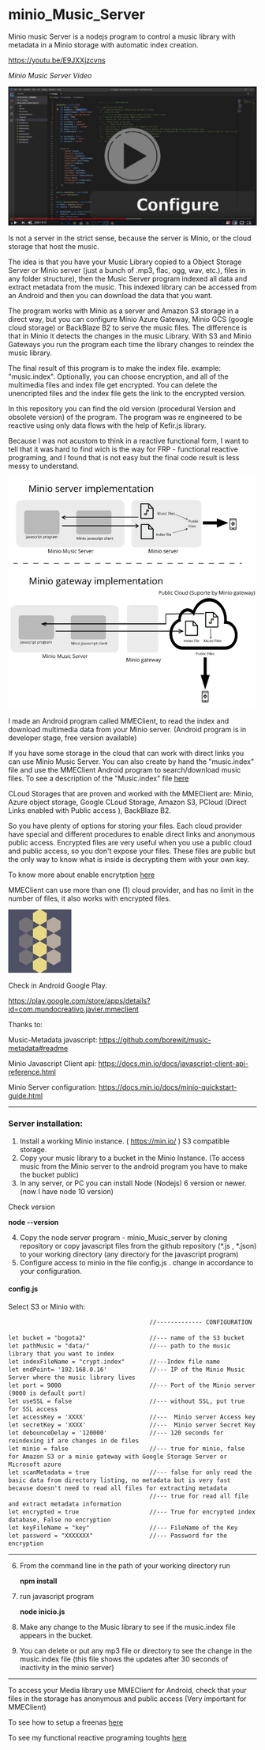# minio_Music_Server
Minio music Server is a nodejs program to control a music library with metadata in a Minio storage with automatic index creation.

https://youtu.be/E9JXXjzcvns


_Minio Music Server Video_

[![Video](./doc/images/video_screen1_player.jpg)](https://youtu.be/E9JXXjzcvns)

Is not a server in the strict sense, because the server is Minio, or the cloud storage that host the music.

The idea is that you have your Music Library copied to a Object Storage Server or Minio server (just a bunch of .mp3, flac, ogg, wav, etc.), files in any folder structure), then the Music Server program indexed all data and extract metadata from the music. This indexed library can be accessed from an Android and then you can download the data that you want.

The program works with Minio as a server and Amazon S3 storage in a direct way, but you can configure Minio Azure Gateway, Minio GCS (google cloud storage) or BackBlaze B2 to serve the music files. The difference is that in Minio it detects the changes in the music Library. With S3 and Minio Gateways you run the program each time the library changes to reindex the music library.

The final result of this program is to make the index file. example: "music.index".  Optionally, you can choose encryption, and all of the multimedia files and index file get encrypted. You can delete the unencripted files and the index file gets the link to the encrypted version. 

In this repository you can find the old version (procedural Version and obsolete version) of the program. The program was re engineered to be reactive using only data flows with the help of Kefir.js library.

Because I was not acustom to think in a reactive functional form, I want to tell that it was hard to find wich is the way for FRP - functional reactive programing, and I found that is not easy but the final code result is less messy to understand.

![Diagram](./doc/images/img1_diagram.jpg "Diagram")


I made an Android program called MMEClient, to read the index and download multimedia data from your Minio server. (Android program is in developer stage, free version available)

If you have some storage in the cloud that can work with direct links you can use Minio Music Server. You can also create by hand the "music.index" file and use the MMEClient Android program to search/download music files. To see a description of the "Music.index" file [here](doc/indexDescription.md)

CLoud Storages that are proven and worked with the MMEClient are: Minio, Azure object storage, Google CLoud Storage, Amazon S3, PCloud (Direct Links enabled with Public access ), BackBlaze B2.

So you have plenty of options for storing your files. Each cloud provider have special and different procedures to enable direct links and anonymous public access. Encrypted files are very useful when you use a public cloud and public access, so you don't expose your files. These files are public but the only way to know what is inside is decrypting them with your own key.

To know more about enable encrytption [here](doc/encryption.md)

MMEClient can use more than one (1) cloud provider, and has no limit in the number of files, it also works with encrypted files.

![Icon](./doc/images/opc2_128.jpg "Icon")

Check in Android Google Play.

https://play.google.com/store/apps/details?id=com.mundocreativo.javier.mmeclient


Thanks to:

Music-Metadata javascript:  https://github.com/borewit/music-metadata#readme

Minio Javascript Client api: https://docs.min.io/docs/javascript-client-api-reference.html

Minio Server configuration: https://docs.min.io/docs/minio-quickstart-guide.html


----------------------
### Server installation:

1. Install a working Minio instance. ( https://min.io/ ) S3 compatible storage.
2. Copy your music library to a bucket in the Minio Instance. (To access music from the Minio server to the android program you have to make the bucket public)
3. In any server, or PC you can install Node (Nodejs) 6 version or newer. (now I have node 10 version)

Check version

  **node --version**

4. Copy the node server program - minio_Music_server by cloning repository or copy javascript files from the github repository (*.js , *.json) to your working directory (any directory for the javascript program)
5. Configure access to minio in the file config.js .  change in accordance to your configuration.

#### config.js

Select S3 or Minio with:

                                            //------------- CONFIGURATION 

    let bucket = "bogota2"                  //--- name of the S3 bucket
    let pathMusic = "data/"                 //--- path to the music library that you want to index
    let indexFileName = "crypt.index"       //---Index file name
    let endPoint= '192.168.0.16'            //--- IP of the Minio Music Server where the music library lives
    let port = 9000                         //--- Port of the Minio server (9000 is default port)
    let useSSL = false                      //--- without SSL, put true for SSL access
    let accessKey = 'XXXX'                  //---  Minio server Access key           
    let secretKey = 'XXXX'                  //---  Minio server Secret Key
    let debounceDelay = '120000'            //--- 120 seconds for reindexing if are changes in de files
    let minio = false                       //--- true for minio, false for Amazon S3 or a minio gateway with Google Storage Server or Microsoft azure
    let scanMetadata = true                 //--- false for only read the basic data from directory listing, no metadata but is very fast because doesn't need to read all files for extracting metadata
                                            //--- true for read all file and extract metadata information
    let encrypted = true                    //--- True for encrypted index database, False no encryption
    let keyFileName = "key"                 //--- FileName of the Key
    let password = "XXXXXXX"                //--- Password for the encryption

----------------    
6. From the command line in the path of your working directory run

    **npm install**

7. run javascript program

    **node inicio.js**

8. Make any change to the Music library to see if the music.index file appears in the bucket.
9. You can delete or put any mp3 file or directory to see the change in the music.index file (this file shows the updates after 30 seconds of inactivity in the minio server)
----------------------

To access your Media library use MMEClient for Android, check that your files in the storage has anonymous and public access (Very important for MMEClient)

To see how to setup a freenas [here](doc/freenas.md)

To see my functional reactive programing toughts [here](doc/reactive.md)




